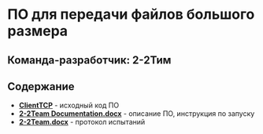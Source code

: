 # **ПО для передачи файлов большого размера**
## Команда-разработчик: 2-2Тим
## Содержание
- [__ClientTCP__](https://github.com/Siegmeyer24/2-2Team/tree/main/ClientTCP) - исходный код ПО
- [__2-2Team Documentation.docx__](https://github.com/Siegmeyer24/2-2Team/blob/main/2-2Team%20Documentation.docx) - описание ПО, инструкция по запуску
- [__2-2Team.docx__](https://github.com/Siegmeyer24/2-2Team/blob/main/2-2Team.docx) - протокол испытаний
